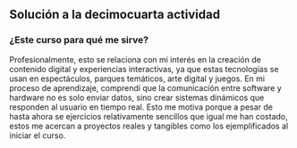 ## Solución a la decimocuarta actividad
### ¿Este curso para qué me sirve?
Profesionalmente, esto se relaciona con mi interés en la creación de contenido digital y experiencias interactivas, ya que estas tecnologías se 
usan en espectáculos, parques temáticos, arte digital y juegos. En mi proceso de aprendizaje, comprendí que la comunicación entre software y 
hardware no es solo enviar datos, sino crear sistemas dinámicos que responden al usuario en tiempo real. Esto me motiva porque a pesar de hasta ahora se ejercicios
relativamente sencillos que igual me han costado, estos me acercan a proyectos reales y tangibles como los ejemplificados al iniciar el curso.
